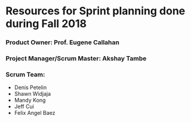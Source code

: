 # Resources for Sprint planning done during Fall 2018

### Product Owner: Prof. Eugene Callahan
### Project Manager/Scrum Master: Akshay Tambe
### Scrum Team:
- Denis Petelin
- Shawn Widjaja
- Mandy Kong
- Jeff Cui
- Felix Angel Baez
